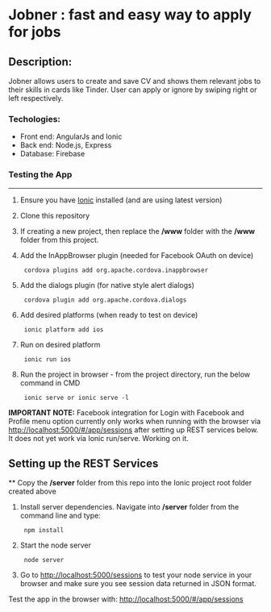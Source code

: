 # Jobner : fast and easy way to apply for jobs

## Description: 
Jobner allows users to create and save CV and shows them relevant jobs to their skills in cards like Tinder. User can apply or ignore
by swiping right or left respectively.

### Techologies:
  - Front end: AngularJs and Ionic
  - Back end: Node.js, Express
  - Database: Firebase
  
### Testing the App
-------------------------
1. Ensure you have [Ionic](http://ionicframework.com/getting-started/) installed (and are using latest version)

2. Clone this repository

3. If creating a new project, then replace the **/www** folder with the **/www** folder from this project.

4. Add the InAppBrowser plugin (needed for Facebook OAuth on device)

        cordova plugins add org.apache.cordova.inappbrowser

5. Add the dialogs plugin (for native style alert dialogs)

        cordova plugin add org.apache.cordova.dialogs

6. Add desired platforms (when ready to test on device)

        ionic platform add ios

7. Run on desired platform

        ionic run ios
  
8. Run the project in browser -  from the project directory, run the below command in CMD

        ionic serve or ionic serve -l
    
        

**IMPORTANT NOTE:** Facebook integration for Login with Facebook and Profile menu option currently only works when running with the browser via [http://localhost:5000/#/app/sessions](http://localhost:5000/#/app/sessions) after setting up REST services below. It does not yet work via Ionic run/serve. Working on it.


Setting up the REST Services
----------------------------
** Copy the **/server** folder from this repo into the Ionic project root folder created above

1. Install server dependencies. Navigate into **/server** folder from the command line and type:

        npm install

2. Start the node server

        node server

3. Go to [http://localhost:5000/sessions](http://localhost:5000/sessions) to test your node service in your browser and make sure you see session data returned in JSON format.


Test the app in the browser with: [http://localhost:5000/#/app/sessions](http://localhost:5000/#/app/sessions)

  
